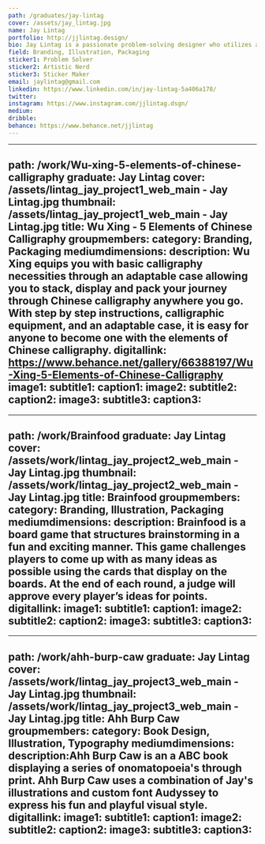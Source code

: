 ```yaml
---
path: /graduates/jay-lintag
cover: /assets/jay_lintag.jpg
name: Jay Lintag
portfolio: http://jjlintag.design/
bio: Jay Lintag is a passionate problem-solving designer who utilizes anything in his multidisciplinary kit to come up with a creative solution. In order to create effectively, Jay is an enthusiast for applying design fundamentals and design thinking to come up with a creative solution for any project given. Through experience and practice, Jay’s design kit includes touches in branding, packaging, illustration, typography, web design and more. When Jay is not caved inside his studio, you can often find him drawing for fun, playing video games, figuring out how to use his camera, or having fellowship with close friends and family. 
field: Branding, Illustration, Packaging
sticker1: Problem Solver
sticker2: Artistic Nerd
sticker3: Sticker Maker
email: jaylintag@gmail.com
linkedin: https://www.linkedin.com/in/jay-lintag-5a406a178/
twitter:
instagram: https://www.instagram.com/jjlintag.dsgn/
medium:
dribble:
behance: https://www.behance.net/jjlintag
---
```


---
path: /work/Wu-xing-5-elements-of-chinese-calligraphy
graduate: Jay Lintag
cover: /assets/lintag_jay_project1_web_main - Jay Lintag.jpg
thumbnail: /assets/lintag_jay_project1_web_main - Jay Lintag.jpg
title: Wu Xing - 5 Elements of Chinese Calligraphy 
groupmembers:
category: Branding, Packaging
mediumdimensions:
description: Wu Xing equips you with basic calligraphy necessities through an adaptable case allowing you to stack, display and pack your journey through Chinese calligraphy anywhere you go. With step by step instructions, calligraphic equipment, and an adaptable case, it is easy for anyone to become one with the elements of Chinese calligraphy.
digitallink: https://www.behance.net/gallery/66388197/Wu-Xing-5-Elements-of-Chinese-Calligraphy
image1:
subtitle1:
caption1:
image2: 
subtitle2:
caption2:
image3: 
subtitle3:
caption3:
---


---
path: /work/Brainfood
graduate: Jay Lintag
cover: /assets/work/lintag_jay_project2_web_main - Jay Lintag.jpg
thumbnail: /assets/work/lintag_jay_project2_web_main - Jay Lintag.jpg
title: Brainfood
groupmembers:
category: Branding, Illustration, Packaging
mediumdimensions:
description: Brainfood is a board game that structures brainstorming in a fun and exciting manner. This game challenges players to come up with as many ideas as possible using the cards that display on the boards. At the end of each round, a judge will approve every player’s ideas for points.
digitallink:
image1:
subtitle1:
caption1:
image2:
subtitle2:
caption2:
image3: 
subtitle3:
caption3:
---


---
path: /work/ahh-burp-caw
graduate: Jay Lintag
cover: /assets/work/lintag_jay_project3_web_main - Jay Lintag.jpg
thumbnail: /assets/work/lintag_jay_project3_web_main - Jay Lintag.jpg
title: Ahh Burp Caw
groupmembers:
category: Book Design, Illustration, Typography
mediumdimensions:
description:Ahh Burp Caw is an a ABC book displaying a series of onomatopoeia's through print. Ahh Burp Caw uses a combination of Jay's illustrations and custom font Audyssey to express his fun and playful visual style. 
digitallink:
image1: 
subtitle1:
caption1:
image2:
subtitle2:
caption2:
image3:
subtitle3:
caption3:
---

